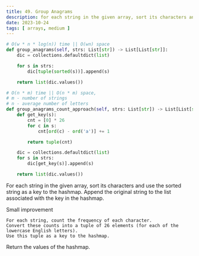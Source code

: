 ```yaml
---
title: 49. Group Anagrams
description: for each string in the given array, sort its characters and use the sorted string as a key to the hashmap
date: 2023-10-24
tags: [ arrays, medium ] 
---
```


```python
# O(w * n * log(n)) time || O(wn) space
def group_anagrams(self, strs: List[str]) -> List[List[str]]:
    dic = collections.defaultdict(list)

    for s in strs:
        dic[tuple(sorted(s))].append(s)

    return list(dic.values())
```

```python
# O(n * m) time || O(n * m) space,
# m - number of strings
# n - average number of letters
def group_anagrams_count_approach(self, strs: List[str]) -> List[List[str]]:
    def get_key(s):
        cnt = [0] * 26
        for c in s:
            cnt[ord(c) - ord('a')] += 1

        return tuple(cnt)

    dic = collections.defaultdict(list)
    for s in strs:
        dic[get_key(s)].append(s)

    return list(dic.values())
```

For each string in the given array, sort its characters and use the sorted string as a key to the hashmap. Append the original string to the list associated with the key in the hashmap.

Small improvement

    For each string, count the frequency of each character.
    Convert these counts into a tuple of 26 elements (for each of the lowercase English letters).
    Use this tuple as a key to the hashmap.

Return the values of the hashmap.
